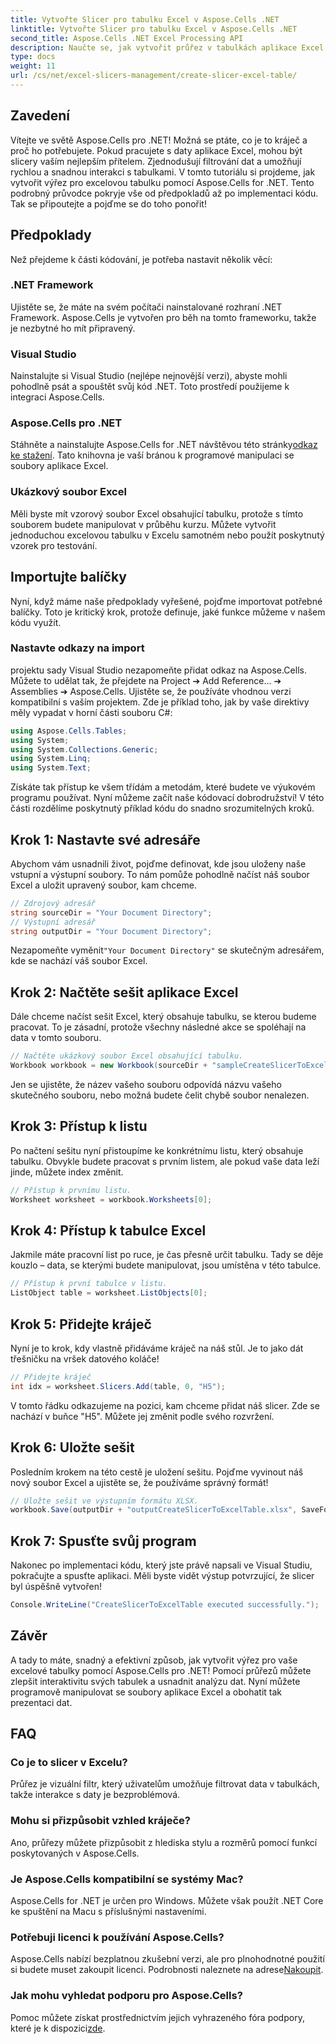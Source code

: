 ```yaml
---
title: Vytvořte Slicer pro tabulku Excel v Aspose.Cells .NET
linktitle: Vytvořte Slicer pro tabulku Excel v Aspose.Cells .NET
second_title: Aspose.Cells .NET Excel Processing API
description: Naučte se, jak vytvořit průřez v tabulkách aplikace Excel pomocí Aspose.Cells for .NET. Podrobný průvodce pro efektivní filtrování dat.
type: docs
weight: 11
url: /cs/net/excel-slicers-management/create-slicer-excel-table/
---
```

## Zavedení
Vítejte ve světě Aspose.Cells pro .NET! Možná se ptáte, co je to kráječ a proč ho potřebujete. Pokud pracujete s daty aplikace Excel, mohou být slicery vaším nejlepším přítelem. Zjednodušují filtrování dat a umožňují rychlou a snadnou interakci s tabulkami. V tomto tutoriálu si projdeme, jak vytvořit výřez pro excelovou tabulku pomocí Aspose.Cells for .NET.
Tento podrobný průvodce pokryje vše od předpokladů až po implementaci kódu. Tak se připoutejte a pojďme se do toho ponořit!
## Předpoklady
Než přejdeme k části kódování, je potřeba nastavit několik věcí:
### .NET Framework
Ujistěte se, že máte na svém počítači nainstalované rozhraní .NET Framework. Aspose.Cells je vytvořen pro běh na tomto frameworku, takže je nezbytné ho mít připravený.
### Visual Studio
Nainstalujte si Visual Studio (nejlépe nejnovější verzi), abyste mohli pohodlně psát a spouštět svůj kód .NET. Toto prostředí použijeme k integraci Aspose.Cells.
### Aspose.Cells pro .NET
 Stáhněte a nainstalujte Aspose.Cells for .NET návštěvou této stránky[odkaz ke stažení](https://releases.aspose.com/cells/net/). Tato knihovna je vaší bránou k programové manipulaci se soubory aplikace Excel.
### Ukázkový soubor Excel
Měli byste mít vzorový soubor Excel obsahující tabulku, protože s tímto souborem budete manipulovat v průběhu kurzu. Můžete vytvořit jednoduchou excelovou tabulku v Excelu samotném nebo použít poskytnutý vzorek pro testování.
## Importujte balíčky
Nyní, když máme naše předpoklady vyřešené, pojďme importovat potřebné balíčky. Toto je kritický krok, protože definuje, jaké funkce můžeme v našem kódu využít.
### Nastavte odkazy na import
projektu sady Visual Studio nezapomeňte přidat odkaz na Aspose.Cells. Můžete to udělat tak, že přejdete na Project ➔ Add Reference... ➔ Assemblies ➔ Aspose.Cells. Ujistěte se, že používáte vhodnou verzi kompatibilní s vaším projektem.
Zde je příklad toho, jak by vaše direktivy měly vypadat v horní části souboru C#:
```csharp
using Aspose.Cells.Tables;
using System;
using System.Collections.Generic;
using System.Linq;
using System.Text;
```
Získáte tak přístup ke všem třídám a metodám, které budete ve výukovém programu používat.
Nyní můžeme začít naše kódovací dobrodružství! V této části rozdělíme poskytnutý příklad kódu do snadno srozumitelných kroků.
## Krok 1: Nastavte své adresáře
Abychom vám usnadnili život, pojďme definovat, kde jsou uloženy naše vstupní a výstupní soubory. To nám pomůže pohodlně načíst náš soubor Excel a uložit upravený soubor, kam chceme.
```csharp
// Zdrojový adresář
string sourceDir = "Your Document Directory";
// Výstupní adresář
string outputDir = "Your Document Directory";
```
 Nezapomeňte vyměnit`"Your Document Directory"` se skutečným adresářem, kde se nachází váš soubor Excel.
## Krok 2: Načtěte sešit aplikace Excel
Dále chceme načíst sešit Excel, který obsahuje tabulku, se kterou budeme pracovat. To je zásadní, protože všechny následné akce se spoléhají na data v tomto souboru.
```csharp
// Načtěte ukázkový soubor Excel obsahující tabulku.
Workbook workbook = new Workbook(sourceDir + "sampleCreateSlicerToExcelTable.xlsx");
```
Jen se ujistěte, že název vašeho souboru odpovídá názvu vašeho skutečného souboru, nebo možná budete čelit chybě soubor nenalezen.
## Krok 3: Přístup k listu
Po načtení sešitu nyní přistoupíme ke konkrétnímu listu, který obsahuje tabulku. Obvykle budete pracovat s prvním listem, ale pokud vaše data leží jinde, můžete index změnit.
```csharp
// Přístup k prvnímu listu.
Worksheet worksheet = workbook.Worksheets[0];
```
## Krok 4: Přístup k tabulce Excel
Jakmile máte pracovní list po ruce, je čas přesně určit tabulku. Tady se děje kouzlo – data, se kterými budete manipulovat, jsou umístěna v této tabulce.
```csharp
// Přístup k první tabulce v listu.
ListObject table = worksheet.ListObjects[0];
```
## Krok 5: Přidejte kráječ
Nyní je to krok, kdy vlastně přidáváme kráječ na náš stůl. Je to jako dát třešničku na vršek datového koláče! 
```csharp
// Přidejte kráječ
int idx = worksheet.Slicers.Add(table, 0, "H5");
```
V tomto řádku odkazujeme na pozici, kam chceme přidat náš slicer. Zde se nachází v buňce "H5". Můžete jej změnit podle svého rozvržení.
## Krok 6: Uložte sešit
Posledním krokem na této cestě je uložení sešitu. Pojďme vyvinout náš nový soubor Excel a ujistěte se, že používáme správný formát!
```csharp
// Uložte sešit ve výstupním formátu XLSX.
workbook.Save(outputDir + "outputCreateSlicerToExcelTable.xlsx", SaveFormat.Xlsx);
```
## Krok 7: Spusťte svůj program
Nakonec po implementaci kódu, který jste právě napsali ve Visual Studiu, pokračujte a spusťte aplikaci. Měli byste vidět výstup potvrzující, že slicer byl úspěšně vytvořen!
```csharp
Console.WriteLine("CreateSlicerToExcelTable executed successfully.");
```
## Závěr
A tady to máte, snadný a efektivní způsob, jak vytvořit výřez pro vaše excelové tabulky pomocí Aspose.Cells pro .NET! Pomocí průřezů můžete zlepšit interaktivitu svých tabulek a usnadnit analýzu dat. Nyní můžete programově manipulovat se soubory aplikace Excel a obohatit tak prezentaci dat.
## FAQ

### Co je to slicer v Excelu?
Průřez je vizuální filtr, který uživatelům umožňuje filtrovat data v tabulkách, takže interakce s daty je bezproblémová.
  
### Mohu si přizpůsobit vzhled kráječe?
Ano, průřezy můžete přizpůsobit z hlediska stylu a rozměrů pomocí funkcí poskytovaných v Aspose.Cells.
  
### Je Aspose.Cells kompatibilní se systémy Mac?
Aspose.Cells for .NET je určen pro Windows. Můžete však použít .NET Core ke spuštění na Macu s příslušnými nastaveními.
  
### Potřebuji licenci k používání Aspose.Cells?
 Aspose.Cells nabízí bezplatnou zkušební verzi, ale pro plnohodnotné použití si budete muset zakoupit licenci. Podrobnosti naleznete na adrese[Nakoupit](https://purchase.aspose.com/buy).
  
### Jak mohu vyhledat podporu pro Aspose.Cells?
 Pomoc můžete získat prostřednictvím jejich vyhrazeného fóra podpory, které je k dispozici[zde](https://forum.aspose.com/c/cells/9).
